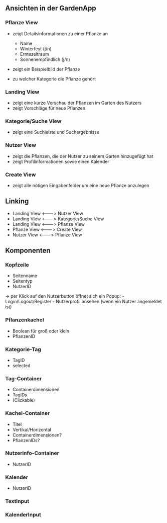 ## Ansichten in der GardenApp

### Pflanze View

- zeigt Detailsinformationen zu einer Pflanze an
  - Name
  - Winterfest (j/n)
  - Erntezeitraum
  - Sonnenempfindlich (j/n)

- zeigt ein Beispielbild der Pflanze
- zu welcher Kategorie die Pflanze gehört

### Landing View

- zeigt eine kurze Vorschau der Pflanzen im Garten des Nutzers
- zeigt Vorschläge für neue Pflanzen

### Kategorie/Suche View

- zeigt eine Suchleiste und Suchergebnisse

### Nutzer View

- zeigt die Pflanzen, die der Nutzer zu seinem Garten hinzugefügt hat
- zeigt Profilinformationen sowie einen Kalender

### Create View

- zeigt alle nötigen Eingabenfelder um eine neue Pflanze anzulegen

## Linking

- Landing View <---> Nutzer View
- Landing View <---> Kategorie/Suche View
- Landing View <---> Pflanze View
- Pflanze View <---> Create View
- Nutzer View <---> Pflanze View

## Komponenten

### Kopfzeile

- Seitenname
- Seitentyp
- NutzerID

-> per Klick auf den Nutzerbutton öffnet sich ein Popup:
	- Login/Logout/Register
	- Nutzerprofil ansehen (wenn ein Nutzer angemeldet ist)

### Pflanzenkachel

- Boolean für groß oder klein
- PflanzenID

### Kategorie-Tag

- TagID
- selected

### Tag-Container

- Containerdimensionen
- TagIDs
- (Clickable)

### Kachel-Container

- Titel
- Vertikal/Horizontal
- Containerdimensionen?
- PflanzenIDs?

### Nutzerinfo-Container

- NutzerID

### Kalender

- NutzerID

### TextInput

### KalenderInput
